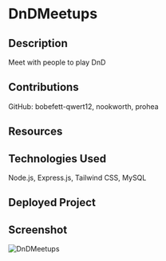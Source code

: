 # DnDMeetups

## Description
Meet with people to play DnD

## Contributions
GitHub: bobefett-qwert12, nookworth, prohea

## Resources

## Technologies Used
Node.js, Express.js, Tailwind CSS, MySQL

## Deployed Project

## Screenshot
![DnDMeetups]()